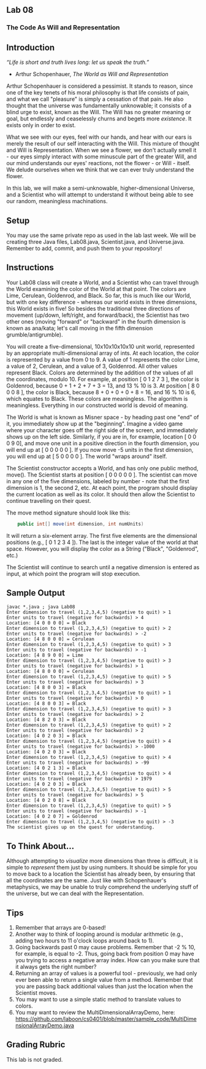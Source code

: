 ## Lab 08

### The Code As Will and Representation

## Introduction

_“Life is short and truth lives long: let us speak the truth.”_  
- Arthur Schopenhauer, _The World as Will and Representation_

Arthur Schopenhauer is considered a pessimist.  It stands to reason, since one of the key tenets of his moral philosophy is that life consists of pain, and what we call "pleasure" is simply a cessation of that pain.  He also thought that the universe was fundamentally unknowable; it consists of a blind urge to exist, known as the Will.  The Will has no greater meaning or goal, but endlessly and ceaselessly churns and begets more _existence_.  It exists only in order to exist.

What we see with our eyes, feel with our hands, and hear with our ears is merely the result of our self interacting with the Will.  This mixture of thought and Will is Representation.  When we see a flower, we don't actually smell it - our eyes simply interact with some minuscule part of the greater Will, and our mind understands our eyes' reactions, not the flower - or Will - itself.  We delude ourselves when we think that we can ever truly understand the flower.

In this lab, we will make a semi-unknowable, higher-dimensional Universe, and a Scientist who will attempt to understand it without being able to see our random, meaningless machinations.

## Setup

You may use the same private repo as used in the lab last week.  We will be creating three Java files, Lab08.java, Scientist.java, and Universe.java.  Remember to add, commit, and push them to your repository!

## Instructions

Your Lab08 class will create a World, and a Scientist who can travel through the World examining the color of the World at that point.  The colors are Lime, Cerulean, Goldenrod, and Black.  So far, this is much like our World, but with one key difference - whereas our world exists in three dimensions, this World exists in five!  So besides the traditional three directions of movement (up/down, left/right, and forward/back), the Scientist has two other ones (moving "forward" or "backward" in the fourth dimension is known as ana/kata; let's call moving in the fifth dimension grumble/antigrumble).

You will create a five-dimensional, 10x10x10x10x10 unit world, represented by an appropriate multi-dimensional array of ints.  At each location, the color is represented by a value from 0 to 9.  A value of 1 represents the color Lime, a value of 2, Cerulean, and a value of 3, Goldenrod.  All other values represent Black.  Colors are determined by the addition of the values of all the coordinates, modulo 10.  For example, at position [ 0 1 2 7 3 ], the color is Goldenrod, because 0 + 1 + 2 + 7 + 3 = 13, and 13 % 10 is 3.  At position [ 8 0 0 0 8 ], the color is Black, because 8 + 0 + 0 + 0 + 8 = 16, and 16 % 10 is 6, which equates to Black.  These colors are meaningless.  The algorithm is meaningless.  Everything in our constructed world is devoid of meaning.

The World is what is known as Misner space - by heading past one "end" of it, you immediately show up at the "beginning".  Imagine a video game where your character goes off the right side of the screen, and immediately shows up on the left side.  Similarly, if you are in, for example, location [ 0 0 0 9 0], and move one unit in a positive direction in the fourth dimension, you will end up at [ 0 0 0 0 0 ].  If you now move -5 units in the first dimension, you will end up at [ 5 0 0 0 0 ].  The world "wraps around" itself.

The Scientist constructor accepts a World, and has only one public method, move().  The Scientist starts at position [ 0 0 0 0 0 ].  The scientist can move in any one of the five dimensions, labeled by number - note that the first dimension is 1, the second 2, etc.  At each point, the program should display the current location as well as its color.  It should then allow the Scientist to continue travelling on their quest.

The move method signature should look like this:

```java
    public int[] move(int dimension, int numUnits)
```

It will return a six-element array.  The first five elements are the dimensional positions (e.g., [ 0 1 2 3 4 ]).  The last is the integer value of the world at that space.  However, you will display the color as a String ("Black", "Goldenrod", etc.)  

The Scientist will continue to search until a negative dimension is entered as input, at which point the program will stop execution.

## Sample Output

```
javac *.java ; java Lab08
Enter dimension to travel (1,2,3,4,5) (negative to quit) > 1
Enter units to travel (negative for backwards) > 4
Location: [4 0 0 0 0] = Black
Enter dimension to travel (1,2,3,4,5) (negative to quit) > 2
Enter units to travel (negative for backwards) > -2
Location: [4 8 0 0 0] = Cerulean
Enter dimension to travel (1,2,3,4,5) (negative to quit) > 3
Enter units to travel (negative for backwards) > -1
Location: [4 8 9 0 0] = Lime
Enter dimension to travel (1,2,3,4,5) (negative to quit) > 3
Enter units to travel (negative for backwards) > 1
Location: [4 8 0 0 0] = Cerulean
Enter dimension to travel (1,2,3,4,5) (negative to quit) > 5
Enter units to travel (negative for backwards) > 3
Location: [4 8 0 0 3] = Black
Enter dimension to travel (1,2,3,4,5) (negative to quit) > 1
Enter units to travel (negative for backwards) > 0
Location: [4 8 0 0 3] = Black
Enter dimension to travel (1,2,3,4,5) (negative to quit) > 3
Enter units to travel (negative for backwards) > 2
Location: [4 8 2 0 3] = Black
Enter dimension to travel (1,2,3,4,5) (negative to quit) > 2
Enter units to travel (negative for backwards) > 2
Location: [4 0 2 0 3] = Black
Enter dimension to travel (1,2,3,4,5) (negative to quit) > 4
Enter units to travel (negative for backwards) > -1000
Location: [4 0 2 0 3] = Black
Enter dimension to travel (1,2,3,4,5) (negative to quit) > 4
Enter units to travel (negative for backwards) > -99
Location: [4 0 2 1 3] = Black
Enter dimension to travel (1,2,3,4,5) (negative to quit) > 4
Enter units to travel (negative for backwards) > 1979
Location: [4 0 2 0 3] = Black
Enter dimension to travel (1,2,3,4,5) (negative to quit) > 5
Enter units to travel (negative for backwards) > 5
Location: [4 0 2 0 8] = Black
Enter dimension to travel (1,2,3,4,5) (negative to quit) > 5
Enter units to travel (negative for backwards) > -1
Location: [4 0 2 0 7] = Goldenrod
Enter dimension to travel (1,2,3,4,5) (negative to quit) > -3
The scientist gives up on the quest for understanding.
```

## To Think About...

Although attempting to _visualize_ more dimensions than three is difficult, it is simple to _represent_ them just by using numbers.  It should be simple for you to move back to a location the Scientist has already been, by ensuring that all the coordinates are the same.  Just like with Schopenhauer's metaphysics, we may be unable to truly comprehend the underlying stuff of the universe, but we can deal with the Representation.

## Tips

1. Remember that arrays are 0-based!
2. Another way to think of looping around is modular arithmetic (e.g., adding two hours to 11 o'clock loops around back to 1).
3. Going backwards past 0 may cause problems.  Remember that -2 % 10, for example, is equal to -2.  Thus, going back from position 0 may have you trying to access a negative array index.  How can you make sure that it always gets the right number?
4. Returning an array of values is a powerful tool - previously, we had only ever been able to return a single value from a method.  Remember that you are passing back additional values than just the location when the Scientist moves.
5. You may want to use a simple static method to translate values to colors.
6. You may want to review the MultiDimensionalArrayDemo, here: https://github.com/laboon/cs0401/blob/master/sample_code/MultiDimensionalArrayDemo.java

## Grading Rubric

This lab is not graded.